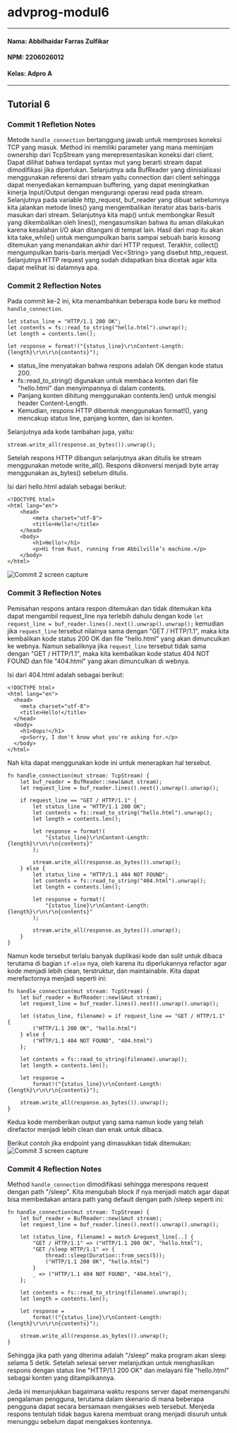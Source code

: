 # advprog-modul6

---
#### Nama: Abbilhaidar Farras Zulfikar
#### NPM: 2206026012
#### Kelas: Adpro A
---

## Tutorial 6
### Commit 1 Refletion Notes
Metode <code>handle_connection</code> bertanggung jawab untuk memproses koneksi TCP yang masuk. Method ini memiliki parameter yang mana meminjam ownership dari TcpStream yang merepresentasikan koneksi dari client. Dapat dilihat bahwa terdapat syntax mut yang berarti stream dapat dimodifikasi jika diperlukan. Selanjutnya ada BufReader yang diinisialisasi menggunakan referensi dari stream yaitu connection dari client sehingga dapat menyediakan kemampuan buffering, yang dapat meningkatkan kinerja Input/Output dengan mengurangi operasi read pada stream. Selanjutnya pada variable http_request, buf_reader yang dibuat sebelumnya kita jalankan metode lines() yang mengembalikan iterator atas baris-baris masukan dari stream. Selanjutnya kita map() untuk membongkar Result yang dikembalikan oleh lines(), mengasumsikan bahwa itu aman dilakukan karena kesalahan I/O akan ditangani di tempat lain. Hasil dari map itu akan kita take_while() untuk mengumpulkan baris sampai sebuah baris kosong ditemukan yang menandakan akhir dari HTTP request. Terakhir, collect() mengumpulkan baris-baris menjadi Vec\<String> yang disebut http_request. Selanjutnya HTTP request yang sudah didapatkan bisa dicetak agar kita dapat melihat isi dalamnya apa.

### Commit 2 Reflection Notes
Pada commit ke-2 ini, kita menambahkan beberapa kode baru ke method <code>handle_connection</code>.
```
let status_line = "HTTP/1.1 200 OK";
let contents = fs::read_to_string("hello.html").unwrap();
let length = contents.len();

let response = format!("{status_line}\r\nContent-Length: {length}\r\n\r\n{contents}");
```

- status_line menyatakan bahwa respons adalah OK dengan kode status 200.
- fs::read_to_string() digunakan untuk membaca konten dari file "hello.html" dan menyimpannya di dalam contents.
- Panjang konten dihitung menggunakan contents.len() untuk mengisi header Content-Length.
- Kemudian, respons HTTP dibentuk menggunakan format!(), yang mencakup status line, panjang konten, dan isi konten.

Selanjutnya ada kode tambahan juga, yaitu:
```
stream.write_all(response.as_bytes()).unwrap();
```
Setelah respons HTTP dibangun selanjutnya akan ditulis ke stream menggunakan metode write_all(). Respons dikonversi menjadi byte array menggunakan as_bytes() sebelum ditulis.

Isi dari hello.html adalah sebagai berikut:
```
<!DOCTYPE html>
<html lang="en">
    <head>
        <meta charset="utf-8">
        <title>Hello!</title>
    </head>
    <body>
        <h1>Hello!</h1>
        <p>Hi from Rust, running from Abbilville’s machine.</p>
    </body>
</html>
```

![Commit 2 screen capture](/assets/images/commit2.png)

### Commit 3 Reflection Notes
Pemisahan respons antara respon ditemukan dan tidak ditemukan kita dapat mengambil request_line nya terlebih dahulu dengan kode <code>let request_line = buf_reader.lines().next().unwrap().unwrap();</code> kemudian jika <code>request_line</code> tersebut nilainya sama dengan "GET / HTTP/1.1", maka kita kembalikan kode status 200 OK dan file "hello.html" yang akan dimunculkan ke webnya. Namun sebaliknya jika <code>request_line</code> tersebut tidak sama dengan "GET / HTTP/1.1", maka kita kembalikan kode status 404 NOT FOUND dan file "404.html" yang akan dimunculkan di webnya.

Isi dari 404.html adalah sebagai berikut:
```
<!DOCTYPE html>
<html lang="en">
  <head>
    <meta charset="utf-8">
    <title>Hello!</title>
  </head>
  <body>
    <h1>Oops!</h1>
    <p>Sorry, I don't know what you're asking for.</p>
  </body>
</html>
```

Nah kita dapat menggunakan kode ini untuk menerapkan hal tersebut.
```
fn handle_connection(mut stream: TcpStream) {
    let buf_reader = BufReader::new(&mut stream);
    let request_line = buf_reader.lines().next().unwrap().unwrap();

    if request_line == "GET / HTTP/1.1" {
        let status_line = "HTTP/1.1 200 OK";
        let contents = fs::read_to_string("hello.html").unwrap();
        let length = contents.len();

        let response = format!(
            "{status_line}\r\nContent-Length: {length}\r\n\r\n{contents}"
        );

        stream.write_all(response.as_bytes()).unwrap();
    } else {
        let status_line = "HTTP/1.1 404 NOT FOUND";
        let contents = fs::read_to_string("404.html").unwrap();
        let length = contents.len();

        let response = format!(
            "{status_line}\r\nContent-Length: {length}\r\n\r\n{contents}"
        );

        stream.write_all(response.as_bytes()).unwrap();
    }
}
```

Namun kode tersebut terlalu banyak duplikasi kode dan sulit untuk dibaca terutama di bagian <code>if-else</code> nya, oleh karena itu diperlukannya refactor agar kode menjadi lebih clean, terstruktur, dan maintainable. Kita dapat merefactornya menjadi seperti ini:
```
fn handle_connection(mut stream: TcpStream) {
    let buf_reader = BufReader::new(&mut stream);
    let request_line = buf_reader.lines().next().unwrap().unwrap();

    let (status_line, filename) = if request_line == "GET / HTTP/1.1" {
        ("HTTP/1.1 200 OK", "hello.html")
    } else {
        ("HTTP/1.1 404 NOT FOUND", "404.html")
    };

    let contents = fs::read_to_string(filename).unwrap();
    let length = contents.len();

    let response =
        format!("{status_line}\r\nContent-Length: {length}\r\n\r\n{contents}");

    stream.write_all(response.as_bytes()).unwrap();
}
```
Kedua kode memberikan output yang sama namun kode yang telah direfactor menjadi lebih clean dan enak untuk dibaca.

Berikut contoh jika endpoint yang dimasukkan tidak ditemukan:
![Commit 3 screen capture](/assets/images/commit3.png)

### Commit 4 Reflection Notes
Method <code>handle_connection</code> dimodifikasi sehingga merespons request dengan path "/sleep". Kita mengubah block if nya menjadi match agar dapat bisa membedakan antara path yang default dengan path /sleep seperti ini:
```
fn handle_connection(mut stream: TcpStream) {
    let buf_reader = BufReader::new(&mut stream);
    let request_line = buf_reader.lines().next().unwrap().unwrap();

    let (status_line, filename) = match &request_line[..] {
        "GET / HTTP/1.1" => ("HTTP/1.1 200 OK", "hello.html"),
        "GET /sleep HTTP/1.1" => {
            thread::sleep(Duration::from_secs(5));
            ("HTTP/1.1 200 OK", "hello.html")
        }
        _ => ("HTTP/1.1 404 NOT FOUND", "404.html"),
    };

    let contents = fs::read_to_string(filename).unwrap();
    let length = contents.len();

    let response =
        format!("{status_line}\r\nContent-Length: {length}\r\n\r\n{contents}");

    stream.write_all(response.as_bytes()).unwrap();
}
```
Sehingga jika path yang diterima adalah "/sleep" maka program akan sleep selama 5 detik. Setelah selesai server melanjutkan untuk menghasilkan respons dengan status line "HTTP/1.1 200 OK" dan melayani file "hello.html" sebagai konten yang ditampilkannya.

Jeda ini menunjukkan bagaimana waktu respons server dapat memengaruhi pengalaman pengguna, terutama dalam skenario di mana beberapa pengguna dapat secara bersamaan mengakses web tersebut. Menjeda respons tentulah tidak bagus karena membuat orang menjadi disuruh untuk menunggu sebelum dapat mengakses kontennya.